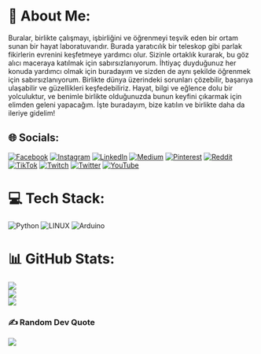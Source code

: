 # 💫 About Me:
Buralar, birlikte çalışmayı, işbirliğini ve öğrenmeyi teşvik eden bir ortam sunan bir hayat laboratuvarıdır. Burada yaratıcılık bir teleskop gibi parlak fikirlerin evrenini keşfetmeye yardımcı olur. Sizinle ortaklık kurarak, bu göz alıcı maceraya katılmak için sabırsızlanıyorum. İhtiyaç duyduğunuz her konuda yardımcı olmak için buradayım ve sizden de aynı şekilde öğrenmek için sabırsızlanıyorum. Birlikte dünya üzerindeki sorunları çözebilir, başarıya ulaşabilir ve güzellikleri keşfedebiliriz. Hayat, bilgi ve eğlence dolu bir yolculuktur, ve benimle birlikte olduğunuzda bunun keyfini çıkarmak için elimden geleni yapacağım. İşte buradayım, bize katılın ve birlikte daha da ileriye gidelim!


## 🌐 Socials:
[![Facebook](https://img.shields.io/badge/Facebook-%231877F2.svg?logo=Facebook&logoColor=white)](https://facebook.com/shadzium) [![Instagram](https://img.shields.io/badge/Instagram-%23E4405F.svg?logo=Instagram&logoColor=white)](https://instagram.com/shadzium) [![LinkedIn](https://img.shields.io/badge/LinkedIn-%230077B5.svg?logo=linkedin&logoColor=white)](https://linkedin.com/in/shadzium) [![Medium](https://img.shields.io/badge/Medium-12100E?logo=medium&logoColor=white)](https://medium.com/@shadzium) [![Pinterest](https://img.shields.io/badge/Pinterest-%23E60023.svg?logo=Pinterest&logoColor=white)](https://pinterest.com/shadzium) [![Reddit](https://img.shields.io/badge/Reddit-%23FF4500.svg?logo=Reddit&logoColor=white)](https://reddit.com/user/shadzium) [![TikTok](https://img.shields.io/badge/TikTok-%23000000.svg?logo=TikTok&logoColor=white)](https://tiktok.com/@shadzium) [![Twitch](https://img.shields.io/badge/Twitch-%239146FF.svg?logo=Twitch&logoColor=white)](https://twitch.tv/shadzium) [![Twitter](https://img.shields.io/badge/Twitter-%231DA1F2.svg?logo=Twitter&logoColor=white)](https://twitter.com/shadzium) [![YouTube](https://img.shields.io/badge/YouTube-%23FF0000.svg?logo=YouTube&logoColor=white)](https://youtube.com/@shadzium) 

# 💻 Tech Stack:
![Python](https://img.shields.io/badge/python-3670A0?style=for-the-badge&logo=python&logoColor=ffdd54) ![LINUX](https://img.shields.io/badge/Linux-FCC624?style=for-the-badge&logo=linux&logoColor=black) ![Arduino](https://img.shields.io/badge/-Arduino-00979D?style=for-the-badge&logo=Arduino&logoColor=white)
# 📊 GitHub Stats:
![](https://github-readme-stats.vercel.app/api?username=shadzium&theme=dark&hide_border=true&include_all_commits=true&count_private=false)<br/>
![](https://github-readme-streak-stats.herokuapp.com/?user=shadzium&theme=dark&hide_border=true)<br/>
![](https://github-readme-stats.vercel.app/api/top-langs/?username=shadzium&theme=dark&hide_border=true&include_all_commits=true&count_private=false&layout=compact)

### ✍️ Random Dev Quote
![](https://quotes-github-readme.vercel.app/api?type=horizontal&theme=dark)


<!-- Proudly created with GPRM ( https://gprm.itsvg.in ) -->

